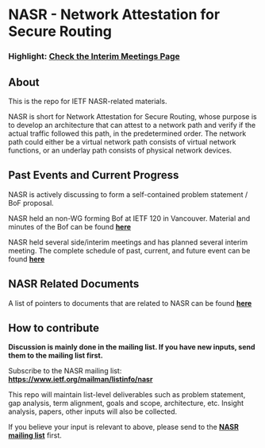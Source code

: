 # NASR - Network Attestation for Secure Routing 

### Highlight: [Check the Interim Meetings Page](https://github.com/ietf-nasr/NASR-Meetings)

## About

This is the repo for IETF NASR-related materials.

NASR is short for Network Attestation for Secure Routing, whose purpose is to develop an architecture that can attest to a network path and verify if the actual traffic followed this path, in the predetermined order. The network path could either be a virtual network path consists of virtual network functions, or an underlay path consists of physical network devices. 

## Past Events and Current Progress

NASR is actively discussing to form a self-contained problem statement / BoF proposal.

NASR held an non-WG forming Bof at IETF 120 in Vancouver. Material and minutes of the Bof can be found **[here](https://datatracker.ietf.org/meeting/120/session/nasr)**  

NASR held several side/interim meetings and has planned several interim meeting. The complete schedule of past, current, and future event can be found **[here](https://github.com/ietf-nasr/NASR-Meetings)**

## NASR Related Documents

A list of pointers to documents that are related to NASR can be found **[here](https://github.com/ietf-nasr/NASR-Related-Docs)** 

## How to contribute

**Discussion is mainly done in the mailing list. If you have new inputs, send them to the mailing list first.** 

Subscribe to the NASR mailing list: **https://www.ietf.org/mailman/listinfo/nasr**

This repo will maintain list-level deliverables such as problem statement, gap analysis, term alignment, goals and scope, architecture, etc. Insight analysis, papers, other inputs will also be collected. 

If you believe your input is relevant to above, please send to the **[NASR mailing list](mailto:nasr@ietf.org)** first. 
